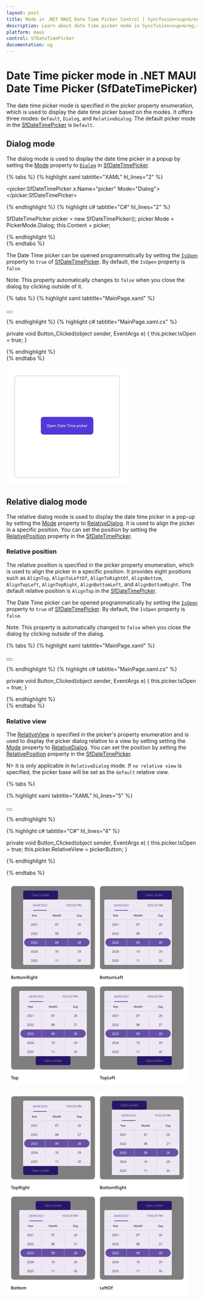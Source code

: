 ```yaml
---
layout: post
title: Mode in .NET MAUI Date Time Picker Control | Syncfusion<sup>&reg;</sup>
description: Learn about date time picker mode in Syncfusion<sup>&reg;</sup> .NET MAUI Date Time Picker (SfDateTimePicker) control and its basic features.
platform: maui
control: SfDateTimePicker
documentation: ug
---
```


# Date Time picker mode in .NET MAUI Date Time Picker (SfDateTimePicker)
The date time picker mode is specified in the picker property enumeration, which is used to display the date time picker based on the modes. It offers three modes: `Default`, `Dialog`, and `RelativeDialog`. The default picker mode in the [SfDateTimePicker](https://help.syncfusion.com/cr/maui-toolkit/Syncfusion.Maui.Toolkit.Picker.SfDateTimePicker.html) is `Default`.


## Dialog mode

The dialog mode is used to display the date time picker in a popup by setting the [Mode](https://help.syncfusion.com/cr/maui-toolkit/Syncfusion.Maui.Toolkit.Picker.PickerBase.html#Syncfusion_Maui_Toolkit_Picker_PickerBase_Mode) property to [`Dialog`](https://help.syncfusion.com/cr/maui-toolkit/Syncfusion.Maui.Toolkit.Picker.PickerMode.html#Syncfusion_Maui_Toolkit_Picker_PickerMode_Dialog) in [SfDateTimePicker](https://help.syncfusion.com/cr/maui-toolkit/Syncfusion.Maui.Toolkit.Picker.SfDateTimePicker.html).

{% tabs %}
{% highlight xaml tabtitle="XAML" hl_lines="2" %}

<picker:SfDateTimePicker x:Name="picker"
                         Mode="Dialog">
</picker:SfDateTimePicker>

{% endhighlight %}
{% highlight c# tabtitle="C#" hl_lines="2" %}

SfDateTimePicker picker = new SfDateTimePicker();
picker.Mode = PickerMode.Dialog;
this.Content = picker;

{% endhighlight %}  
{% endtabs %}

The Date Time picker can be opened programmatically by setting the [`IsOpen`](https://help.syncfusion.com/cr/maui-toolkit/Syncfusion.Maui.Toolkit.Picker.PickerBase.html#Syncfusion_Maui_Toolkit_Picker_PickerBase_IsOpen) property to `true` of [SfDateTimePicker](https://help.syncfusion.com/cr/maui-toolkit/Syncfusion.Maui.Toolkit.Picker.SfDateTimePicker.html). By default, the `IsOpen` property is `false`.

Note: This property automatically changes to `false` when you close the dialog by clicking outside of it.

{% tabs %}
{% highlight xaml tabtitle="MainPage.xaml" %}

<Grid>
    <picker:SfDateTimePicker x:Name="picker" 
                             Mode="Dialog">
    </picker:SfDateTimePicker>
    <Button Text="Open Date Time picker" 
            x:Name="pickerButton"
            Clicked="Button_Clicked"
            HorizontalOptions="Center"
            VerticalOptions="Center"
            HeightRequest="50" 
            WidthRequest="150">
    </Button>
</Grid>

{% endhighlight %}
{% highlight c# tabtitle="MainPage.xaml.cs" %}

private void Button_Clicked(object sender, EventArgs e)
{
    this.picker.IsOpen = true;
}

{% endhighlight %}  
{% endtabs %}

   ![Dialog mode in .NET MAUI Date Time picker.](images/date-time-picker-mode/maui-date-time-picker-dialog-mode.gif)

## Relative dialog mode

The relative dialog mode is used to display the date time picker in a pop-up by setting the [Mode](https://help.syncfusion.com/cr/maui-toolkit/Syncfusion.Maui.Toolkit.Picker.PickerBase.html#Syncfusion_Maui_Toolkit_Picker_PickerBase_Mode) property to [RelativeDialog](https://help.syncfusion.com/cr/maui-toolkit/Syncfusion.Maui.Toolkit.Picker.PickerMode.html#Syncfusion_Maui_Toolkit_Picker_PickerMode_RelativeDialog). It is used to align the picker in a specific position. You can set the position by setting the [RelativePosition](https://help.syncfusion.com/cr/maui-toolkit/Syncfusion.Maui.Toolkit.Picker.PickerBase.html#Syncfusion_Maui_Toolkit_Picker_PickerBase_RelativePosition) property in the [SfDateTimePicker](https://help.syncfusion.com/cr/maui-toolkit/Syncfusion.Maui.Toolkit.Picker.SfDateTimePicker.html).

### Relative position

The relative position is specified in the picker property enumeration, which is used to align the picker in a specific position. It provides eight positions such as `AlignTop`, `AlignToLeftOf`, `AlignToRightOf`, `AlignBottom`, `AlignTopLeft`, `AlignTopRight`, `AlignBottomLeft`, and `AlignBottomRight`. The default relative position is `AlignTop` in the [SfDateTimePicker](https://help.syncfusion.com/cr/maui-toolkit/Syncfusion.Maui.Toolkit.Picker.SfDateTimePicker.html).


The Date Time picker can be opened programmatically by setting the [`IsOpen`](https://help.syncfusion.com/cr/maui-toolkit/Syncfusion.Maui.Toolkit.Picker.PickerBase.html#Syncfusion_Maui_Toolkit_Picker_PickerBase_IsOpen) property to `true` of [SfDateTimePicker](https://help.syncfusion.com/cr/maui-toolkit/Syncfusion.Maui.Toolkit.Picker.SfDateTimePicker.html). By default, the `IsOpen` property is `false`.

Note: This property is automatically changed to `false` when you close the dialog by clicking outside of the dialog.

{% tabs %}
{% highlight xaml tabtitle="MainPage.xaml" %}

<Grid>
    <picker:SfDateTimePicker x:Name="picker" 
                             Mode="RelativeDialog"
                             RelativePosition="AlignTopLeft">
    </picker:SfDateTimePicker>
    <Button Text="Open Date Time picker" 
            x:Name="pickerButton"
            Clicked="Button_Clicked"
            HorizontalOptions="Center"
            VerticalOptions="Center"
            HeightRequest="50" 
            WidthRequest="150">
    </Button>
</Grid>

{% endhighlight %}
{% highlight c# tabtitle="MainPage.xaml.cs" %}

private void Button_Clicked(object sender, EventArgs e)
{
    this.picker.IsOpen = true;
}

{% endhighlight %}  
{% endtabs %}

### Relative view

The [RelativeView](https://help.syncfusion.com/cr/maui-toolkit/Syncfusion.Maui.Toolkit.Picker.PickerBase.html#Syncfusion_Maui_Toolkit_Picker_PickerBase_RelativeView) is specified in the picker's property enumeration and is used to display the picker dialog relative to a view by setting setting the [Mode](https://help.syncfusion.com/cr/maui-toolkit/Syncfusion.Maui.Toolkit.Picker.PickerBase.html#Syncfusion_Maui_Toolkit_Picker_PickerBase_Mode) property to [RelativeDialog](https://help.syncfusion.com/cr/maui-toolkit/Syncfusion.Maui.Toolkit.Picker.PickerMode.html#Syncfusion_Maui_Toolkit_Picker_PickerMode_RelativeDialog). You can set the position by setting the [RelativePosition](https://help.syncfusion.com/cr/maui-toolkit/Syncfusion.Maui.Toolkit.Picker.PickerBase.html#Syncfusion_Maui_Toolkit_Picker_PickerBase_RelativePosition) property in the [SfDateTimePicker](https://help.syncfusion.com/cr/maui-toolkit/Syncfusion.Maui.Toolkit.Picker.SfDateTimePicker.html).

N> It is only applicable in `RelativeDialog` mode. If `no relative view` is specified, the picker base will be set as the `default` relative view.

{% tabs %}

{% highlight xaml tabtitle="XAML" hl_lines="5" %}

<Grid>
    <picker:SfDateTimePicker x:Name="picker" 
                             Mode="RelativeDialog"
                             RelativePosition="AlignTopLeft"
                             RelativeView = "{x:Reference pickerButton}">
    </picker:SfDateTimePicker>
    <Button Text="Open Date Time picker" 
            x:Name="pickerButton"
            Clicked="Button_Clicked"
            HorizontalOptions="Center"
            VerticalOptions="Center"
            HeightRequest="50" 
            WidthRequest="150">
    </Button>
</Grid>

{% endhighlight %}

{% highlight c# tabtitle="C#" hl_lines="4" %}

private void Button_Clicked(object sender, EventArgs e)
{
    this.picker.IsOpen = true;
    this.picker.RelativeView = pickerButton;
}

{% endhighlight %}

{% endtabs %}

   ![Relative dialog mode in .NET MAUI Date Time picker.](images/date-time-picker-mode/maui-date-time-picker-relative-dialog-mode1.png)

   ![Relative dialog mode in .NET MAUI Date Time picker.](images/date-time-picker-mode/maui-date-time-picker-relative-dialog-mode2.png)
